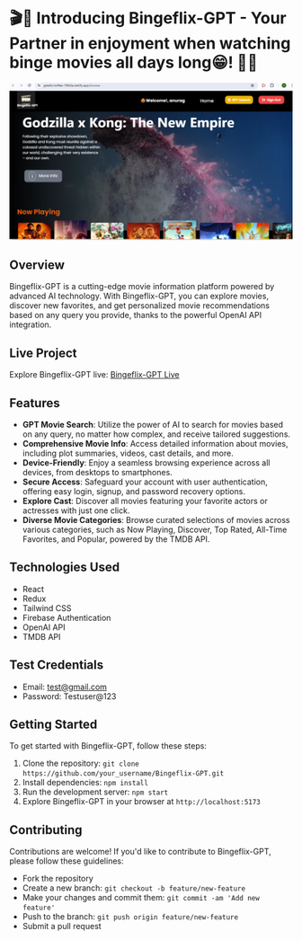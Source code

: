 # 🎬🚀 Introducing Bingeflix-GPT - Your Partner in enjoyment when watching binge movies all days long😁! 🌟🍿

![Bingeflix-GPT](./src/assets/Bingeflix-GPT.png)

## Overview

Bingeflix-GPT is a cutting-edge movie information platform powered by advanced AI technology. With Bingeflix-GPT, you can explore movies, discover new favorites, and get personalized movie recommendations based on any query you provide, thanks to the powerful OpenAI API integration.

## Live Project

Explore Bingeflix-GPT live: [Bingeflix-GPT Live](https://bingeflix-gpt-b8288.web.app/)


## Features

- **GPT Movie Search**: Utilize the power of AI to search for movies based on any query, no matter how complex, and receive tailored suggestions.
- **Comprehensive Movie Info**: Access detailed information about movies, including plot summaries, videos, cast details, and more.
- **Device-Friendly**: Enjoy a seamless browsing experience across all devices, from desktops to smartphones.
- **Secure Access**: Safeguard your account with user authentication, offering easy login, signup, and password recovery options.
- **Explore Cast**: Discover all movies featuring your favorite actors or actresses with just one click.
- **Diverse Movie Categories**: Browse curated selections of movies across various categories, such as Now Playing, Discover, Top Rated, All-Time Favorites, and Popular, powered by the TMDB API.

## Technologies Used

- React
- Redux
- Tailwind CSS
- Firebase Authentication
- OpenAI API
- TMDB API

## Test Credentials

- Email: test@gmail.com
- Password: Testuser@123

## Getting Started

To get started with Bingeflix-GPT, follow these steps:

1. Clone the repository: `git clone https://github.com/your_username/Bingeflix-GPT.git`
2. Install dependencies: `npm install`
3. Run the development server: `npm start`
4. Explore Bingeflix-GPT in your browser at `http://localhost:5173`

## Contributing

Contributions are welcome! If you'd like to contribute to Bingeflix-GPT, please follow these guidelines:
- Fork the repository
- Create a new branch: `git checkout -b feature/new-feature`
- Make your changes and commit them: `git commit -am 'Add new feature'`
- Push to the branch: `git push origin feature/new-feature`
- Submit a pull request
